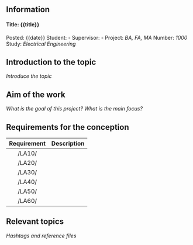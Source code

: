 ## Information
#### Title: {{title}}
Posted: {{date}}
Student: -
Supervisor: -
Project: _BA, FA, MA_
Number: _1000_
Study: _Electrical Engineering_

## Introduction to the topic
_Introduce the topic_

## Aim of the work
_What is the goal of this project? What is the main focus?_

## Requirements for the conception
|Requirement| Description |
|:-:|:-|
|/LA10/||
|/LA20/||
|/LA30/||
|/LA40/||
|/LA50/||
|/LA60/||

## Relevant topics
_Hashtags and reference files_

